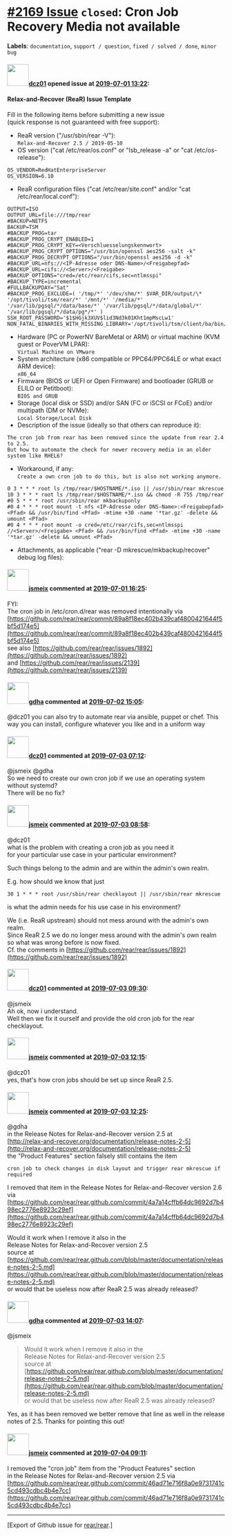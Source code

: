 [\#2169 Issue](https://github.com/rear/rear/issues/2169) `closed`: Cron Job Recovery Media not available
========================================================================================================

**Labels**: `documentation`, `support / question`,
`fixed / solved / done`, `minor bug`

#### <img src="https://avatars.githubusercontent.com/u/20817288?v=4" width="50">[dcz01](https://github.com/dcz01) opened issue at [2019-07-01 13:22](https://github.com/rear/rear/issues/2169):

#### Relax-and-Recover (ReaR) Issue Template

Fill in the following items before submitting a new issue  
(quick response is not guaranteed with free support):

-   ReaR version ("/usr/sbin/rear -V"):  
    `Relax-and-Recover 2.5 / 2019-05-10`
-   OS version ("cat /etc/rear/os.conf" or "lsb\_release -a" or "cat
    /etc/os-release"):

<!-- -->

    OS_VENDOR=RedHatEnterpriseServer
    OS_VERSION=6.10

-   ReaR configuration files ("cat /etc/rear/site.conf" and/or "cat
    /etc/rear/local.conf"):

<!-- -->

    OUTPUT=ISO
    OUTPUT_URL=file:///tmp/rear
    #BACKUP=NETFS
    BACKUP=TSM
    #BACKUP_PROG=tar
    #BACKUP_PROG_CRYPT_ENABLED=1
    #BACKUP_PROG_CRYPT_KEY=<Verschluesselungskennwort>
    #BACKUP_PROG_CRYPT_OPTIONS="/usr/bin/openssl aes256 -salt -k"
    #BACKUP_PROG_DECRYPT_OPTIONS="/usr/bin/openssl aes256 -d -k"
    #BACKUP_URL=nfs://<IP-Adresse oder DNS-Name>/<Freigabepfad>
    #BACKUP_URL=cifs://<Server>/<Freigabe>
    #BACKUP_OPTIONS="cred=/etc/rear/cifs,sec=ntlmsspi"
    #BACKUP_TYPE=incremental
    #FULLBACKUPDAY="Sat"
    #BACKUP_PROG_EXCLUDE=( '/tmp/*' '/dev/shm/*' $VAR_DIR/output/\* '/opt/tivoli/tsm/rear/*' '/mnt/*' '/media/*' '/var/lib/pgsql/*/data/base/*' '/var/lib/pgsql/*/data/global/*' '/var/lib/pgsql/*/data/pg*/*' )
    SSH_ROOT_PASSWORD='$1$HGjk3XUV$lid3Nd3k01Kht1mpMscLw1'
    NON_FATAL_BINARIES_WITH_MISSING_LIBRARY='/opt/tivoli/tsm/client/ba/bin/libvixMntapi.so.1.1.0'

-   Hardware (PC or PowerNV BareMetal or ARM) or virtual machine (KVM
    guest or PoverVM LPAR):  
    `Virtual Machine on VMware`
-   System architecture (x86 compatible or PPC64/PPC64LE or what exact
    ARM device):  
    `x86_64`
-   Firmware (BIOS or UEFI or Open Firmware) and bootloader (GRUB or
    ELILO or Petitboot):  
    `BIOS and GRUB`
-   Storage (local disk or SSD) and/or SAN (FC or iSCSI or FCoE) and/or
    multipath (DM or NVMe):  
    `Local Storage/Local Disk`
-   Description of the issue (ideally so that others can reproduce it):

<!-- -->

    The cron job from rear has been removed since the update from rear 2.4 to 2.5.
    But how to automate the check for newer recovery media in an older system like RHEL6?

-   Workaround, if any:  
    `Create a own cron job to do this, but is also not working anymore.`

<!-- -->

    0 3 * * * root ls /tmp/rear/$HOSTNAME/*.iso || /usr/sbin/rear mkrescue
    10 3 * * * root ls /tmp/rear/$HOSTNAME/*.iso && chmod -R 755 /tmp/rear
    #0 5 * * * root /usr/sbin/rear mkbackuponly
    #0 4 * * * root mount -t nfs <IP-Adresse oder DNS-Name>:<Freigabepfad> <Pfad> && /usr/bin/find <Pfad> -mtime +30 -name '*tar.gz' -delete && umount <Pfad>
    #0 4 * * * root mount -o cred=/etc/rear/cifs,sec=ntlmsspi //<Server>/<Freigabe> <Pfad> && /usr/bin/find <Pfad> -mtime +30 -name '*tar.gz' -delete && umount <Pfad>

-   Attachments, as applicable ("rear -D mkrescue/mkbackup/recover"
    debug log files):

#### <img src="https://avatars.githubusercontent.com/u/1788608?u=925fc54e2ce01551392622446ece427f51e2f0ce&v=4" width="50">[jsmeix](https://github.com/jsmeix) commented at [2019-07-01 16:25](https://github.com/rear/rear/issues/2169#issuecomment-507335024):

FYI:  
The cron job in /etc/cron.d/rear was removed intentionally via  
[https://github.com/rear/rear/commit/89a8f18ec402b439caf4800421644f5bf5d174e5](https://github.com/rear/rear/commit/89a8f18ec402b439caf4800421644f5bf5d174e5)  
see also
[https://github.com/rear/rear/issues/1892](https://github.com/rear/rear/issues/1892)  
and
[https://github.com/rear/rear/issues/2139](https://github.com/rear/rear/issues/2139)

#### <img src="https://avatars.githubusercontent.com/u/888633?u=cdaeb31efcc0048d3619651aa18dd4b76e636b21&v=4" width="50">[gdha](https://github.com/gdha) commented at [2019-07-02 15:05](https://github.com/rear/rear/issues/2169#issuecomment-507718307):

@dcz01 you can also try to automate rear via ansible, puppet or chef.
This way you can install, configure whatever you like and in a uniform
way

#### <img src="https://avatars.githubusercontent.com/u/20817288?v=4" width="50">[dcz01](https://github.com/dcz01) commented at [2019-07-03 07:12](https://github.com/rear/rear/issues/2169#issuecomment-507970703):

@jsmeix @gdha  
So we need to create our own cron job if we use an operating system
without systemd?  
There will be no fix?

#### <img src="https://avatars.githubusercontent.com/u/1788608?u=925fc54e2ce01551392622446ece427f51e2f0ce&v=4" width="50">[jsmeix](https://github.com/jsmeix) commented at [2019-07-03 08:58](https://github.com/rear/rear/issues/2169#issuecomment-508006217):

@dcz01  
what is the problem with creating a cron job as you need it  
for your particular use case in your particular environment?

Such things belong to the admin and are within the admin's own realm.

E.g. how should we know that just

    30 1 * * * root /usr/sbin/rear checklayout || /usr/sbin/rear mkrescue

is what the admin needs for his use case in his environment?

We (i.e. ReaR upstream) should not mess around with the admin's own
realm.  
Since ReaR 2.5 we do no longer mess around with the admin's own realm  
so what was wrong before is now fixed.  
Cf. the comments in
[https://github.com/rear/rear/issues/1892](https://github.com/rear/rear/issues/1892)

#### <img src="https://avatars.githubusercontent.com/u/20817288?v=4" width="50">[dcz01](https://github.com/dcz01) commented at [2019-07-03 09:30](https://github.com/rear/rear/issues/2169#issuecomment-508017686):

@jsmeix  
Ah ok, now i understand.  
Well then we fix it ourself and provide the old cron job for the rear
checklayout.

#### <img src="https://avatars.githubusercontent.com/u/1788608?u=925fc54e2ce01551392622446ece427f51e2f0ce&v=4" width="50">[jsmeix](https://github.com/jsmeix) commented at [2019-07-03 12:15](https://github.com/rear/rear/issues/2169#issuecomment-508067805):

@dcz01  
yes, that's how cron jobs should be set up since ReaR 2.5.

#### <img src="https://avatars.githubusercontent.com/u/1788608?u=925fc54e2ce01551392622446ece427f51e2f0ce&v=4" width="50">[jsmeix](https://github.com/jsmeix) commented at [2019-07-03 12:25](https://github.com/rear/rear/issues/2169#issuecomment-508071048):

@gdha  
in the Release Notes for Relax-and-Recover version 2.5 at  
[http://relax-and-recover.org/documentation/release-notes-2-5](http://relax-and-recover.org/documentation/release-notes-2-5)  
the "Product Features" section falsely still contains the item

    cron job to check changes in disk layout and trigger rear mkrescue if required

I removed that item in the Release Notes for Relax-and-Recover version
2.6 via  
[https://github.com/rear/rear.github.com/commit/4a7a14cffb64dc9692d7b498ec2776e8923c29ef](https://github.com/rear/rear.github.com/commit/4a7a14cffb64dc9692d7b498ec2776e8923c29ef)

Would it work when I remove it also in the  
Release Notes for Relax-and-Recover version 2.5  
source at  
[https://github.com/rear/rear.github.com/blob/master/documentation/release-notes-2-5.md](https://github.com/rear/rear.github.com/blob/master/documentation/release-notes-2-5.md)  
or would that be useless now after ReaR 2.5 was already released?

#### <img src="https://avatars.githubusercontent.com/u/888633?u=cdaeb31efcc0048d3619651aa18dd4b76e636b21&v=4" width="50">[gdha](https://github.com/gdha) commented at [2019-07-03 14:07](https://github.com/rear/rear/issues/2169#issuecomment-508108421):

@jsmeix

> Would it work when I remove it also in the  
> Release Notes for Relax-and-Recover version 2.5  
> source at  
> [https://github.com/rear/rear.github.com/blob/master/documentation/release-notes-2-5.md](https://github.com/rear/rear.github.com/blob/master/documentation/release-notes-2-5.md)  
> or would that be useless now after ReaR 2.5 was already released?

Yes, as it has been removed we better remove that line as well in the
release notes of 2.5. Thanks for pointing this out!

#### <img src="https://avatars.githubusercontent.com/u/1788608?u=925fc54e2ce01551392622446ece427f51e2f0ce&v=4" width="50">[jsmeix](https://github.com/jsmeix) commented at [2019-07-04 09:11](https://github.com/rear/rear/issues/2169#issuecomment-508406328):

I removed the "cron job" item from the "Product Features" section  
in the Release Notes for Relax-and-Recover version 2.5 via  
[https://github.com/rear/rear.github.com/commit/46ad71e716f8a0e9731741c5cd493cdbc4b4e7cc](https://github.com/rear/rear.github.com/commit/46ad71e716f8a0e9731741c5cd493cdbc4b4e7cc)

------------------------------------------------------------------------

\[Export of Github issue for
[rear/rear](https://github.com/rear/rear).\]
